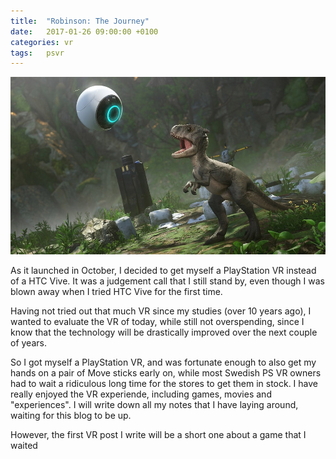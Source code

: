 ```yaml
---
title:  "Robinson: The Journey"
date:   2017-01-26 09:00:00 +0100
categories: vr
tags:	psvr
---
```



![Robinson: The Journey](/assets/img/blog/2017-01-26-robinson.jpg)

As it launched in October, I decided to get myself a PlayStation VR instead of a
HTC Vive. It was a judgement call that I still stand by, even though I was blown
away when I tried HTC Vive for the first time.

Having not tried out that much VR since my studies (over 10 years ago), I wanted
to evaluate the VR of today, while still not overspending, since I know that the
technology will be drastically improved over the next couple of years.

So I got myself a PlayStation VR, and was fortunate enough to also get my hands
on a pair of Move sticks early on, while most Swedish PS VR owners had to wait a
ridiculous long time for the stores to get them in stock. I have really enjoyed
the VR experiende, including games, movies and "experiences". I will write down
all my notes that I have laying around, waiting for this blog to be up.

However, the first VR post I write will be a short one about a game that I waited

